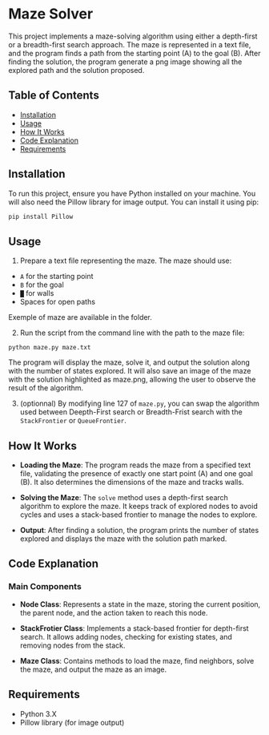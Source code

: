 # Maze Solver

This project implements a maze-solving algorithm using either a depth-first or a breadth-first search approach. The maze is represented in a text file, and the program finds a path from the starting point (A) to the goal (B). After finding the solution, the program generate a png image showing all the explored path and the solution proposed.

## Table of Contents
- [Installation](#installation)
- [Usage](#usage)
- [How It Works](#how-it-works)
- [Code Explanation](#code-explanation)
- [Requirements](#requirements)

## Installation

To run this project, ensure you have Python installed on your machine. You will also need the Pillow library for image output. You can install it using pip:

```bash
pip install Pillow
```

## Usage

1) Prepare a text file representing the maze. The maze should use:

- `A` for the starting point
- `B` for the goal
- `█` for walls
- Spaces for open paths

Exemple of maze are available in the folder.

2) Run the script from the command line with the path to the maze file: 

```
python maze.py maze.txt
```

The program will display the maze, solve it, and output the solution along with the number of states explored. It will also save an image of the maze with the solution highlighted as maze.png, allowing the user to observe the result of the algorithm. 

3) (optionnal) By modifying line 127 of `maze.py`, you can swap the algorithm used between Deepth-First search or Breadth-Frist search with the `StackFrontier` or `QueueFrontier`.

## How It Works

- **Loading the Maze**: The program reads the maze from a specified text file, validating the presence of exactly one start point (A) and one goal (B). It also determines the dimensions of the maze and tracks walls.

- **Solving the Maze**: The `solve` method uses a depth-first search algorithm to explore the maze. It keeps track of explored nodes to avoid cycles and uses a stack-based frontier to manage the nodes to explore.

- **Output**: After finding a solution, the program prints the number of states explored and displays the maze with the solution path marked.

## Code Explanation

### Main Components

- **Node Class**: Represents a state in the maze, storing the current position, the parent node, and the action taken to reach this node.

- **StackFrotier Class**: Implements a stack-based frontier for depth-first search. It allows adding nodes, checking for existing states, and removing nodes from the stack.

- **Maze Class**: Contains methods to load the maze, find neighbors, solve the maze, and output the maze as an image.

## Requirements
- Python 3.X
- Pillow library (for image output)

